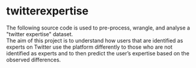# twitterexpertise
The following source code is used to pre-process, wrangle, and analyse a "twitter expertise" dataset.    
The aim of this project is to understand how users that are identified as experts on Twitter use the platform differently to those who are not identified as experts and to then predict the user’s expertise based on the observed differences.  
